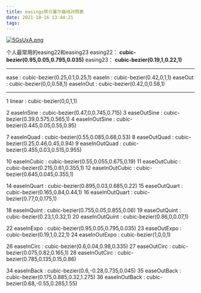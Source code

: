 ```yaml
---
title: easings转贝塞尔曲线对照表
date: 2021-10-16 13:44:21
tags:
---
```

[![5GsUxA.png](https://z3.ax1x.com/2021/10/16/5GsUxA.png)](https://imgtu.com/i/5GsUxA)

个人最常用的easing22和easing23
easing22：
**cubic-bezier(0.95,0.05,0.795,0.035)**
easing23：
**cubic-bezier(0.19,1,0.22,1)**

-----

ease          : cubic-bezier(0.25,0.1,0.25,1)
easeIn        : cubic-bezier(0.42,0,1,1)
easeOut       : cubic-bezier(0,0,0.58,1)
easeInOut     : cubic-bezier(0.42,0,0.58,1)

----------------------
1 linear        : cubic-bezier(0,0,1,1)

2 easeInSine    : cubic-bezier(0.47,0,0.745,0.715)
3 easeOutSine   : cubic-bezier(0.39,0.575,0.565,1)
4 easeInOutSine : cubic-bezier(0.445,0.05,0.55,0.95)

7 easeInQuad    : cubic-bezier(0.55,0.085,0.68,0.53)
8 easeOutQuad   : cubic-bezier(0.25,0.46,0.45,0.94)
9 easeInOutQuad : cubic-bezier(0.455,0.03,0.515,0.955)

10 easeInCubic    : cubic-bezier(0.55,0.055,0.675,0.19)
11 easeOutCubic   : cubic-bezier(0.215,0.61,0.355,1)
12 easeInOutCubic : cubic-bezier(0.645,0.045,0.355,1)

14 easeInQuart    : cubic-bezier(0.895,0.03,0.685,0.22)
15 easeOutQuart   : cubic-bezier(0.165,0.84,0.44,1)
16 easeInOutQuart : cubic-bezier(0.77,0,0.175,1)

18 easeInQuint    : cubic-bezier(0.755,0.05,0.855,0.06)
19 easeOutQuint   : cubic-bezier(0.23,1,0.32,1)
20 easeInOutQuint : cubic-bezier(0.86,0,0.07,1)

22 easeInExpo     : cubic-bezier(0.95,0.05,0.795,0.035)
23 easeOutExpo    : cubic-bezier(0.19,1,0.22,1)
24 easeInOutExpo  : cubic-bezier(1,0,0,1)

26 easeInCirc     : cubic-bezier(0.6,0.04,0.98,0.335)
27 easeOutCirc    : cubic-bezier(0.075,0.82,0.165,1)
28 easeInOutCirc  : cubic-bezier(0.785,0.135,0.15,0.86)

34 easeInBack     : cubic-bezier(0.6,-0.28,0.735,0.045)
35 easeOutBack    : cubic-bezier(0.175,0.885,0.32,1.275)
36 easeInOutBack  : cubic-bezier(0.68,-0.55,0.265,1.55)